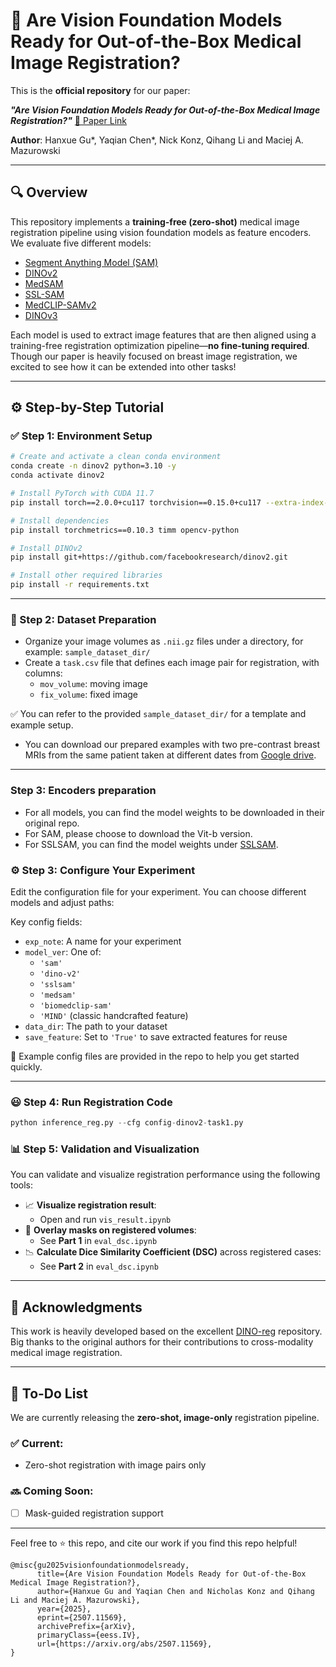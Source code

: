 # 🧠 Are Vision Foundation Models Ready for Out-of-the-Box Medical Image Registration?

This is the **official repository** for our paper:

**_"Are Vision Foundation Models Ready for Out-of-the-Box Medical Image Registration?"_** [📄 Paper Link](https://arxiv.org/abs/2507.11569)

**Author**: Hanxue Gu*, Yaqian Chen*, Nick Konz, Qihang Li and Maciej A. Mazurowski

---

## 🔍 Overview

This repository implements a **training-free (zero-shot)** medical image registration pipeline using vision foundation models as feature encoders. We evaluate five different models:

- [Segment Anything Model (SAM)](https://github.com/facebookresearch/segment-anything)
- [DINOv2](https://github.com/facebookresearch/dinov2)
- [MedSAM](https://github.com/bowang-lab/MedSAM)
- [SSL-SAM](https://github.com/mazurowski-lab/finetune-SAM/)
- [MedCLIP-SAMv2](https://github.com/healthx-lab/medclip-samv2)
- [DINOv3](https://github.com/facebookresearch/dinov3)

Each model is used to extract image features that are then aligned using a training-free registration optimization pipeline—**no fine-tuning required**. Though our paper is heavily focused on breast image registration, we excited to see how it can be extended into other tasks!

---

## ⚙️ Step-by-Step Tutorial

### ✅ Step 1: Environment Setup

```bash
# Create and activate a clean conda environment
conda create -n dinov2 python=3.10 -y
conda activate dinov2

# Install PyTorch with CUDA 11.7
pip install torch==2.0.0+cu117 torchvision==0.15.0+cu117 --extra-index-url https://download.pytorch.org/whl/cu117

# Install dependencies
pip install torchmetrics==0.10.3 timm opencv-python

# Install DINOv2
pip install git+https://github.com/facebookresearch/dinov2.git

# Install other required libraries
pip install -r requirements.txt
```


---

### 📁 Step 2: Dataset Preparation

- Organize your image volumes as `.nii.gz` files under a directory, for example: `sample_dataset_dir/`
- Create a `task.csv` file that defines each image pair for registration, with columns:
  - `mov_volume`: moving image
  - `fix_volume`: fixed image

✅ You can refer to the provided `sample_dataset_dir/` for a template and example setup.
- You can download our prepared examples with two pre-contrast breast MRIs from the same patient taken at different dates from [Google drive](https://drive.google.com/drive/folders/16m2xlq4N4p5EE5va8LKBI4HohbG9vWzv?usp=drive_link).

---

### Step 3: Encoders preparation
- For all models, you can find the model weights to be downloaded in their original repo. 
- For SAM, please choose to download the Vit-b version.
- For SSLSAM, you can find the model weights under [SSLSAM](https://drive.google.com/drive/folders/1JAoy-Mh5QgxXsjWtQhMjOX16dN1kytLQ).


### ⚙️ Step 3: Configure Your Experiment

Edit the configuration file for your experiment. You can choose different models and adjust paths:

Key config fields:
- `exp_note`: A name for your experiment
- `model_ver`: One of:
  - `'sam'`
  - `'dino-v2'`
  - `'sslsam'`
  - `'medsam'`
  - `'biomedclip-sam'`
  - `'MIND'` (classic handcrafted feature)
- `data_dir`: The path to your dataset
- `save_feature`: Set to `'True'` to save extracted features for reuse

📌 Example config files are provided in the repo to help you get started quickly.

---

### 😃 Step 4: Run Registration Code
```python
python inference_reg.py --cfg config-dinov2-task1.py

```


### 📊 Step 5: Validation and Visualization

You can validate and visualize registration performance using the following tools:

- 📈 **Visualize registration result**:
  - Open and run `vis_result.ipynb`
- 🩻 **Overlay masks on registered volumes**:
  - See **Part 1** in `eval_dsc.ipynb`
- 📉 **Calculate Dice Similarity Coefficient (DSC)** across registered cases:
  - See **Part 2** in `eval_dsc.ipynb`


---

## 🙏 Acknowledgments

This work is heavily developed based on the excellent [DINO-reg](https://github.com/RPIDIAL/DINO-Reg) repository.
Big thanks to the original authors for their contributions to cross-modality medical image registration.

---

## 🧩 To-Do List

We are currently releasing the **zero-shot, image-only** registration pipeline.

### ✅ Current:
- Zero-shot registration with image pairs only

### 🔜 Coming Soon:
- [ ] Mask-guided registration support

---

Feel free to ⭐️ this repo, and cite our work if you find this repo helpful!

```
@misc{gu2025visionfoundationmodelsready,
      title={Are Vision Foundation Models Ready for Out-of-the-Box Medical Image Registration?}, 
      author={Hanxue Gu and Yaqian Chen and Nicholas Konz and Qihang Li and Maciej A. Mazurowski},
      year={2025},
      eprint={2507.11569},
      archivePrefix={arXiv},
      primaryClass={eess.IV},
      url={https://arxiv.org/abs/2507.11569}, 
}

```
